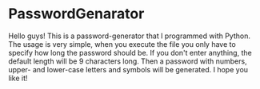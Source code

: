 # PasswordGenarator
Hello guys! This is a password-generator that I programmed with Python. The usage is very simple, when you execute the file you only have to specify how long the password should be. If you don't enter anything, the default length will be 9 characters long. Then a password with numbers, upper- and lower-case letters and symbols will be generated. I hope you like it! 
